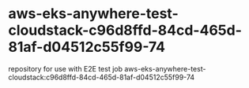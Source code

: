 # aws-eks-anywhere-test-cloudstack-c96d8ffd-84cd-465d-81af-d04512c55f99-74
repository for use with E2E test job aws-eks-anywhere-test-cloudstack:c96d8ffd-84cd-465d-81af-d04512c55f99-74
